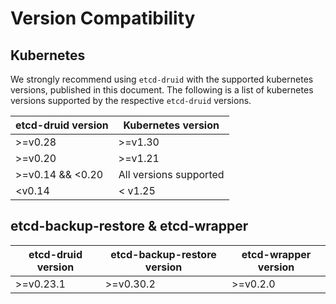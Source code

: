 

# Version Compatibility

## Kubernetes

We strongly recommend using `etcd-druid` with the supported kubernetes versions, published in this document.
The following is a list of kubernetes versions supported by the respective `etcd-druid` versions.

| etcd-druid version | Kubernetes version     |
|--------------------|------------------------|
| >=v0.28            | >=v1.30                |
| >=v0.20            | >=v1.21                |
| >=v0.14 && <0.20   | All versions supported |
| <v0.14             | < v1.25                |

## etcd-backup-restore & etcd-wrapper

| etcd-druid version | etcd-backup-restore version | etcd-wrapper version |
|--------------------|-----------------------------|----------------------|
| >=v0.23.1          | >=v0.30.2                   | >=v0.2.0             |

